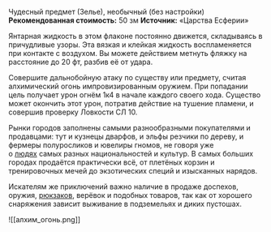 Чудесный предмет (Зелье), необычный (без настройки)
**Рекомендованная стоимость:** 50 зм
**Источник:** «Царства Есферии»

Янтарная жидкость в этом флаконе постоянно движется, складываясь в причудливые узоры. Эта вязкая и клейкая жидкость воспламеняется при контакте с воздухом. Вы можете действием метнуть фляжку на расстояние до 20 фт, разбив её от удара.

Совершите дальнобойную атаку по существу или предмету, считая алхимический огонь импровизированным оружием. При попадании цель получает урон огнём 1к4 в начале каждого своего хода. Существо может окончить этот урон, потратив действие на тушение пламени, и совершив проверку Ловкости СЛ 10.

Рынки городов заполнены самыми разнообразными покупателями и продавцами: тут и кузнецы дварфов, и эльфы резчики по дереву, и фермеры полуросликов и ювелиры гномов, не говоря уже о [людях](http://dm-stuff.ru/race-catalog/human) самых разных национальностей и культур. В самых больших городах продаётся практически всё, от плетёных корзин и тренировочных мечей до экзотических специй и изысканных нарядов.

Искателям же приключений важно наличие в продаже доспехов, оружия, [рюкзаков](http://dm-stuff.ru/gear-catalog/backpack), верёвок и подобных товаров, так как от хорошего снаряжения зависит выживание в подземельях и диких пустошах.

![[алхим_огонь.png]]
